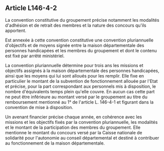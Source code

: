 ## Article L146-4-2

La convention constitutive du groupement précise notamment les modalités d'adhésion et de retrait des
membres et la nature des concours qu'ils apportent.

Est annexée à cette convention constitutive une convention pluriannuelle d'objectifs et de moyens signée
entre la maison départementale des personnes handicapées et les membres du groupement et dont le contenu
est fixé par arrêté ministériel.

La convention pluriannuelle détermine pour trois ans les missions et objectifs assignés à la maison
départementale des personnes handicapées, ainsi que les moyens qui lui sont alloués pour les remplir. Elle
fixe en particulier le montant de la subvention de fonctionnement allouée par l'Etat et précise, pour la part
correspondant aux personnels mis à disposition, le nombre d'équivalents temps plein qu'elle couvre. En
aucun cas cette part ne peut être inférieure au montant versé par le groupement au titre du remboursement
mentionné au 1° de l'article L. 146-4-1 et figurant dans la convention de mise à disposition.

Un avenant financier précise chaque année, en cohérence avec les missions et les objectifs fixés par la
convention pluriannuelle, les modalités et le montant de la participation des membres du groupement. Elle
mentionne le montant du concours versé par la Caisse nationale de solidarité pour l'autonomie au conseil
départemental et destiné à contribuer au fonctionnement de la maison départementale.

